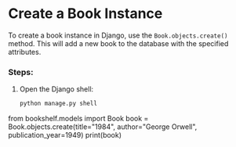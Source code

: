 # Create a Book Instance

To create a book instance in Django, use the `Book.objects.create()` method. This will add a new book to the database with the specified attributes.

### Steps:
1. Open the Django shell:
   ```bash
   python manage.py shell

from bookshelf.models import Book
book = Book.objects.create(title="1984", author="George Orwell", publication_year=1949)
print(book)

